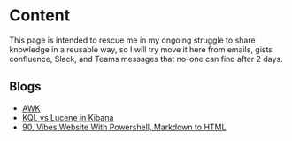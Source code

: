 # Content 
This page is intended to rescue me in my ongoing struggle to share knowledge in a reusable way, so I will try move it here from emails, gists confluence, Slack, and Teams messages that no-one can find after 2 days.
## Blogs

* [AWK](./blogs/AWK.md)
* [KQL vs Lucene in Kibana](./blogs/KQLvsLucene.md)
* [90. Vibes Website With Powershell, Markdown to HTML](blogs/90.VibeWebsiteWithPowershellMarkdown2HTML.md)